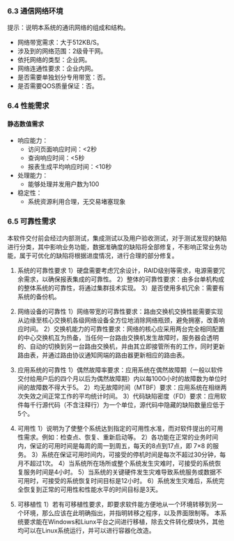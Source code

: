 ### 6.3 通信网络环境
提示：说明本系统的通讯网络的组成和结构。
- 网络带宽需求：大于512KB/S。
- 涉及到的网络范围：2级骨干网。
- 依托网络的类型：企业网。
- 网络连通性要求：企业内网。
- 是否需要单独划分专用带宽：否。
- 是否需要QOS质量保证：否。


### 6.4 性能需求
#### 静态数值需求
- 响应能力：
  - 访问页面响应时间：<2秒
  - 查询响应时间：<5秒
  - 报表生成平均响应时间：<10秒
- 处理能力：
  - 能够处理并发用户数为100
- 稳定性：
  - 系统资源利用合理，无交易堵塞现象


### 6.5 可靠性需求
本软件交付前会经过内部测试，集成测试以及用户验收测试，对于测试发现的缺陷进行分类，其中影响业务功能，数据准确度的缺陷将全部修复，不影响正常业务功能，属于可优化的缺陷将根据进度情况，进行合理的部分修复。

1. 系统的可靠性要求
   1）硬盘需要考虑冗余设计，RAID级别等需求，电源需要冗余需求，以确保报表集成的可靠性。
   2）整体的可靠性要求：由多台单机构成的整体系统的可靠性，将通过集群技术实现。
   3）是否使用多机冗余：需要有系统的备份机。

2. 网络设备的可靠性
   1）网络带宽的可靠性要求：路由交换机交换性能需要实现从边缘至核心交换机各级网络设备全方位地消除网络瓶颈，避免拥塞，改善响应时间。
   2）交换机能力的可靠性要求：网络的核心应采用两台完全相同配置的中心交换机互为热备，当任何一台路由交换机发生故障时，服务器会透明的、自动的切换到另一台路由交换机，并由其立即接管所有的工作，同时更新路由表，并通过路由协议通知网端的路由器更新相应的路由表。

3. 应用系统的可靠性
   1）偶然故障率要求：应用系统在偶然故障期（一般以软件交付给用户后的四个月以后为偶然故障期）内以每1000小时的故障数为单位时间的故障数不得大于5。
   2）均无故障时间（MTBF）要求：应用系统在相继两次失效之间正常工作的平均统计时间。
   3）代码缺陷密度（FD）要求：应用软件每千行源代码（不含注释行）为一个单位，源代码中隐藏的缺陷数量应低于5个。

4. 可用性
   1）说明为了使整个系统达到指定的可用性水准，而对软件提出的可用性需求。例如：检查点、恢复、重新启动等。
   2）各功能在正常的业务时间内，保证的可用时间是每周的周一到周五，每天的8点到17点，即 7×8 的服务。
   3）系统在保证可用时间内，可接受的停机时间是每次不超过30分钟，每月不超过1次。
   4）当系统所在场所或整个系统发生灾难时，可接受的系统恢复服务时间是4小时。
   5）当系统的关键硬件发生灾难导致系统服务或数据不可用时，可接受的系统恢复时间目标是12小时。
   6）系统发生灾难后，系统完全恢复到正常的可用性和性能水平的时间目标是3天。

5. 可移植性
   1）若有可移植性要求，即要求软件能方便地从一个环境转移到另一个环境，那么应该在此明确指出，并指明转移之程序，以及界面限制等。
   本系统要求能在Windows和Liunx平台之间进行移植，除去文件转化模块外，其他均可以在Linux系统运行，并可以进行容器化改造。
